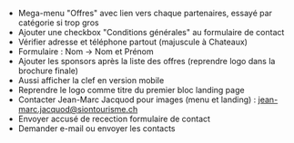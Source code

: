 * Mega-menu "Offres" avec lien vers chaque partenaires, essayé par catégorie si trop gros
* Ajouter une checkbox "Conditions générales" au formulaire de contact
* Vérifier adresse et téléphone partout (majuscule à Chateaux)
* Formulaire : Nom -> Nom et Prénom
* Ajouter les sponsors après la liste des offres (reprendre logo dans la brochure finale)
* Aussi afficher la clef en version mobile
* Reprendre le logo comme titre du premier bloc landing page
* Contacter Jean-Marc Jacquod pour images (menu et landing) : jean-marc.jacquod@siontourisme.ch
* Envoyer accusé de recection formulaire de contact
* Demander e-mail ou envoyer les contacts
